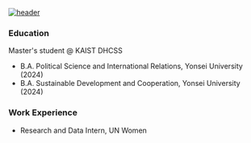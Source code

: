 [![header](https://capsule-render.vercel.app/api?type=blur&color=timeGradient&height=180&section=header&text=Grace%20Somin%20Lee&fontSize=40)](https://gracesominl.github.io)


### Education
Master's student @ KAIST DHCSS
- B.A. Political Science and International Relations, Yonsei University (2024)
- B.A. Sustainable Development and Cooperation, Yonsei University (2024)

### Work Experience
- Research and Data Intern, UN Women
